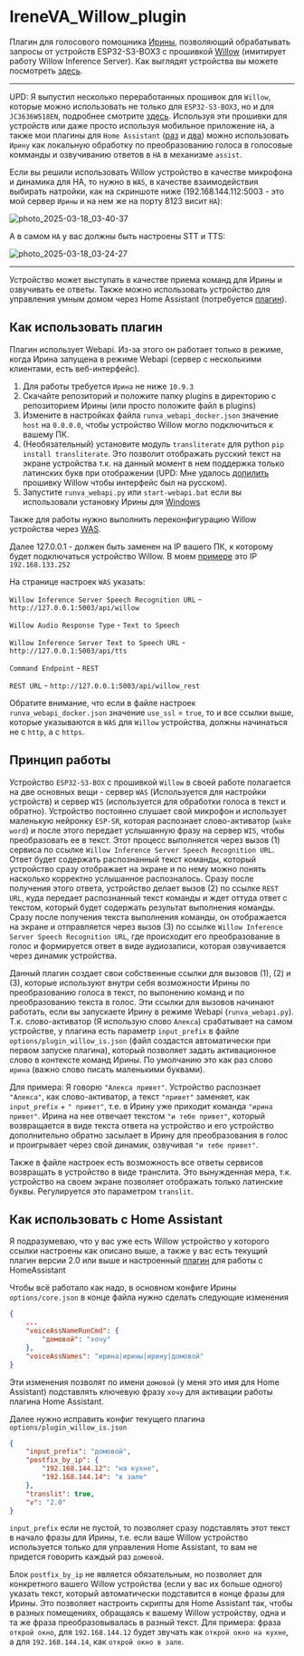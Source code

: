# IreneVA_Willow_plugin
Плагин для голосового помошника [Ирины](https://github.com/janvarev/Irene-Voice-Assistant), позволяющий обрабатывать запросы от устройств ESP32-S3-BOX3 с прошивкой [Willow](https://github.com/toverainc/willow) (имитирует работу Willow Inference Server). Как выглядят устройства вы можете посмотреть [здесь](https://heywillow.io/hardware/).

-----------------------

UPD: Я выпустил несколько переработанных прошивок для `Willow`, которые можно использовать не только для `ESP32-S3-BOX3`, но и для `JC3636W518EN`, подробнее смотрите [здесь](https://github.com/6PATyCb/willow/releases). Используя эти прошивки для устройств или даже просто используя мобильное приложение `HA`, а также мои плагины для `Home Assistant` ([раз](https://github.com/6PATyCb/irene_stt) и [два](https://github.com/6PATyCb/irene_tts)) можно использовать `Ирину` как локальную обработку по преобразованию голоса в голосовые комманды и озвучиванию ответов в `HA` в механизме `assist`. 

Если вы решили использовать Willow устройство в качестве микрофона и динамика для HA, то нужно в `WAS`, в качестве взаимодействия выбирать натройки, как на скриншоте ниже (192.168.144.112:5003 - это мой сервер `Ирины` и на нем же на порту 8123 висит `HA`):

![photo_2025-03-18_03-40-37](https://github.com/user-attachments/assets/de81550d-8a63-4afd-8ec1-6b44b104081a)

А в самом `HA` у вас должны быть настроены STT и TTS:

![photo_2025-03-18_03-24-27](https://github.com/user-attachments/assets/64a6ed8d-4f20-47b9-8eae-7a2face3d39e)


-----------------------
Устройство может выступать в качестве приема команд для Ирины и озвучивать ее ответы. Также можно использовать устройство для управления умным домом через Home Assistant (потребуется [плагин](https://github.com/6PATyCb/IreneVA-hassio-script-trigger-plugin)). 

## Как использовать плагин
Плагин использует Webapi. Из-за этого он работает только в режиме, когда Ирина запущена в режиме Webapi (сервер с несколькими клиентами, есть веб-интерфейс).

1. Для работы требуется `Ирина` не ниже `10.9.3`
2. Скачайте репозиторий и положите папку plugins в директорию с репозиторием Ирины (или просто положите файл в plugins)
3. Измените в настройках файла `runva_webapi_docker.json` значение `host` на `0.0.0.0`, чтобы устройство Willow могло подключиться к вашему ПК.
4. (Необязательный) установите модуль `transliterate` для python `pip install transliterate`. Это позволит отображать русский текст на экране устройства т.к. на данный момент в нем поддержка только латинских букв при отображении (UPD: Мне удалось [допилить](https://github.com/6PATyCb/willow) прошивку Willow чтобы интерфейс был на русском). 
5. Запустите `runva_webapi.py` или `start-webapi.bat` если вы использовали установку Ирины для [Windows](https://github.com/janvarev/Irene-VA-win-installer)

Также для работы нужно выполнить переконфигурацию Willow устройства через [WAS](https://github.com/toverainc/willow-application-server).

Далее 127.0.0.1 - должен быть заменен на IP вашего ПК, к которому будет подключаться устройство Willow. В моем [примере](https://github.com/6PATyCb/IreneVA_Willow_plugin/blob/main/was.jpg) это IP `192.168.133.252`

На странице настроек `WAS` указать:

`Willow Inference Server Speech Recognition URL` - `http://127.0.0.1:5003/api/willow`

`Willow Audio Response Type` - `Text to Speech`

`Willow Inference Server Text to Speech URL` - `http://127.0.0.1:5003/api/tts`

`Command Endpoint` - `REST`

`REST URL` - `http://127.0.0.1:5003/api/willow_rest`

Обратите внимание, что если в файле настроек `runva_webapi_docker.json` значение `use_ssl` = `true`, то и все ссылки выше, которые указываются в `WAS` для `Willow` устройства, должны начинаться не с `http`, а с `https`.


## Принцип работы
Устройство `ESP32-S3-BOX` с прошивкой `Willow` в своей работе полагается на две основных вещи - сервер `WAS` (Используется для настройки устройств) и сервер `WIS` (используется для обработки голоса в текст и обратно). Устройство постоянно слушает свой микрофон и использует маленькую нейронку `ESP-SR`, которая распознает слово-активатор (`wake word`) и после этого передает услышанную фразу на сервер `WIS`, чтобы преобразовать ее в текст. Этот процесс выполняется через вызов (1) сервиса по ссылке `Willow Inference Server Speech Recognition URL`. Ответ будет содержать распознанный текст команды, который устройство сразу отображает на экране и по нему можно понять насколько корректно услышанное распозналось. Сразу после получения этого ответа, устройство делает вызов (2) по ссылке `REST URL`, куда передает распознанный текст команды и ждет оттуда ответ с текстом, который будет содержать результат выполнения команды. Сразу после получения текста выполнения команды, он отображается на экране и отправляется через вызов (3) по ссылке `Willow Inference Server Speech Recognition URL`, где происходит его преобразование в голос и формируется ответ в виде аудиозаписи, которая озвучивается через динамик устройства.

Данный плагин создает свои собственные ссылки для вызовов (1), (2) и (3), которые используют внутри себя возможности Ирины по преобразованию голоса в текст, по выпонению команд и по преобразованию текста в голос. Эти ссылки для вызовов начинают работать, если вы запускаете Ирину в режиме Webapi (`runva_webapi.py`). Т.к. слово-активатор (Я использую слово `Алекса`) срабатывает на самом устройстве, у плагина есть параметр `input_prefix` в файле `options/plugin_willow_is.json` (файл создастся автоматически при первом запуске плагина), который позволяет задать активационное слово в контексте команд Ирины. По умолчанию это как раз слово `ирина` (важно слово писать маленькими буквами). 

Для примера: Я говорю `"Алекса привет"`. Устройство распознает `"Алекса"`, как слово-активатор, а текст `"привет"` заменяет, как `input_prefix` + `" привет"`, т.е. в Ирину уже приходит команда `"ирина привет"`. Ирина на нее отвечает текстом `"и тебе привет"`, который возвращается в виде текста ответа на устройство и его устройство дополнительно обратно засылает в Ирину для преобразования в голос и проигрывает через свой динамик, озвучивая `"и тебе привет"`.

Также в файле настроек есть возможность все ответы сервисов возвращать в устройство в виде транслита. Это вынужденная мера, т.к. устройство на своем экране позволяет отображать только латинские буквы. Регулируется это параметром `translit`.

## Как использовать с Home Assistant

Я подразумеваю, что у вас уже есть Willow устройство у которого ссылки настроены как описано выше, а также у вас есть текущий плагин версии 2.0 или выше и настроенный [плагин](https://github.com/6PATyCb/IreneVA-hassio-script-trigger-plugin) для работы с HomeAssistant


Чтобы всё работало как надо, в основном конфиге Ирины `options/core.json` в конце файла нужно сделать следующие изменения 
```JSON
{
    ...
    "voiceAssNameRunCmd": {
        "домовой": "хочу"
    },
    "voiceAssNames": "ирина|ирины|ирину|домовой"
}
```
Эти изменения позволят по имени `домовой` (у меня это имя для Home Assistant) подставлять ключевую фразу `хочу` для активации работы плагина Home Assistant.

Далее нужно исправить конфиг текущего плагина `options/plugin_willow_is.json`
```JSON
{
    "input_prefix": "домовой",
    "postfix_by_ip": {
        "192.168.144.12": "на кухне",
        "192.168.144.14": "в зале"
    },
    "translit": true,
    "v": "2.0"
}
```
`input_prefix` если не пустой, то позволяет сразу подставлять этот текст в начало фразы для Ирины, т.е. если ваше Willow устройство используется только для управления Home Assistant, то вам не придется говорить каждый раз `домовой`.

Блок `postfix_by_ip` не является обязательным, но позволяет для конкретного вашего Willow устройства (если у вас их больше одного) указать текст, который автоматически подставится в конце фразы для Ирины. Это позволяет настроить скрипты для Home Assistant так, чтобы в разных помещениях, обращаясь к вашему Willow устройству, одна и та же фраза преобразовывалась в разный текст. Для примера: фраза `открой окно`, для `192.168.144.12` будет звучать как `открой окно на кухне`, а для `192.168.144.14`, как `открой окно в зале`.



